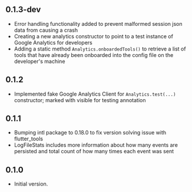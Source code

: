 ## 0.1.3-dev

- Error handling functionality added to prevent malformed session json data from causing a crash
- Creating a new analytics constructor to point to a test instance of Google Analytics for developers
- Adding a static method `Analytics.onboardedTools()` to retrieve a list of tools that have already been onboarded into the config file on the developer's machine

## 0.1.2

- Implemented fake Google Analytics Client for `Analytics.test(...)` constructor; marked with visible for testing annotation

## 0.1.1

- Bumping intl package to 0.18.0 to fix version solving issue with flutter_tools
- LogFileStats includes more information about how many events are persisted and total count of how many times each event was sent

## 0.1.0

- Initial version.
